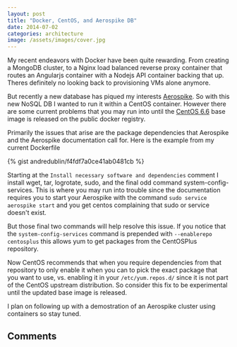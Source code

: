 ```yaml
---
layout: post
title: "Docker, CentOS, and Aerospike DB"
date: 2014-07-02
categories: architecture
image: /assets/images/cover.jpg
---
```


My recent endeavors with Docker have been quite rewarding.  From creating a MongoDB cluster, to a Nginx load balanced reverse proxy container that routes an Angularjs container with a Nodejs API container backing that up. Theres definitely no looking back to provisioning VMs alone anymore.

But recently a new database has piqued my interests [Aerospike](http://www.aerospike.com/).  So with this new NoSQL DB I wanted to run it within a CentOS container.  However there are some current problems that you may run into until the [CentOS 6.6](https://bugs.centos.org/view.php?id=7126#c19831) base image is released on the public docker registry.

Primarily the issues that arise are the package dependencies that Aerospike and the Aerospike documentation call for.
Here is the example from my current Dockerfile

{% gist andredublin/f4fdf7a0ce41ab0481cb %}

Starting at the ```Install necessary software and dependencies``` comment I install wget, tar, logrotate, sudo, and the final odd command system-config-services.
This is where you may run into trouble since the documentation requires you to start your Aerospike with the command ```sudo service aerospike start``` and you get centos complaining that sudo or service doesn't exist.

But those final two commands will help resolve this issue.  If you notice that the ```system-config-services``` command is prepended with ```--enablerepo centosplus``` this allows yum to get packages from the CentOSPlus repository.

Now CentOS recommends that when you require dependencies from that repository to only enable it when you can to pick the exact package that you want to use, vs. enabling it in your ```/etc/yum.repos.d/``` since it is not part of the CentOS upstream distribution.  So consider this fix to be experimental until the updated base image is released.

I plan on following up with a demostration of an Aerospike cluster using containers so stay tuned.

## Comments
